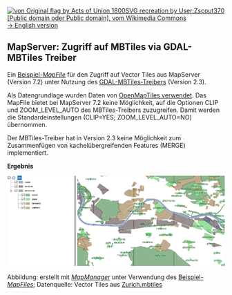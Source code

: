 [<img src="https://upload.wikimedia.org/wikipedia/commons/a/ae/Flag_of_the_United_Kingdom.svg" data-canonical-src="https://upload.wikimedia.org/wikipedia/commons/a/ae/Flag_of_the_United_Kingdom.svg" title="von Original flag by Acts of Union 1800SVG recreation by User:Zscout370 [Public domain oder Public domain], vom Wikimedia Commons" width="30" />  -> English version](README.md)

## MapServer: Zugriff auf MBTiles via GDAL-MBTiles Treiber
Ein [Beispiel-*MapFile*](./MBTiles_GDAL2_3.map) für den Zugriff auf Vector Tiles aus MapServer (Version 7.2) unter Nutzung des [GDAL-MBTiles-Treibers](https://www.gdal.org/frmt_mbtiles.html) (Version 2.3).

Als Datengrundlage wurden Daten von [OpenMapTiles verwendet](https://openmaptiles.com/downloads/europe/switzerland/zurich/).
Das MapFile bietet bei MapServer 7.2 keine Möglichkeit, auf die Optionen CLIP und ZOOM_LEVEL_AUTO des MBTiles-Treibers zuzugreifen. Damit werden die Standardeinstellungen (CLIP=YES; ZOOM_LEVEL_AUTO=NO) übernommen.

Der MBTiles-Treiber hat in Version 2.3 keine Möglichkeit zum Zusammenfügen von kachelübergreifenden Features (MERGE) implementiert.

__Ergebnis__

![Ergebnis](MapServer_MapFile_GDAL_MBTiles.png?raw=true "Vector Tiles in MapServer via GDAL-MBTiles-Treiber")

Abbildung: erstellt mit [*MapManager*](https://github.com/DMS-Aus/MapManager) unter Verwendung des [Beispiel-*MapFiles*](./MBTiles_GDAL2_3.map); Datenquelle: Vector Tiles aus [Zurich.mbtiles](https://openmaptiles.com/downloads/europe/switzerland/zurich/)
